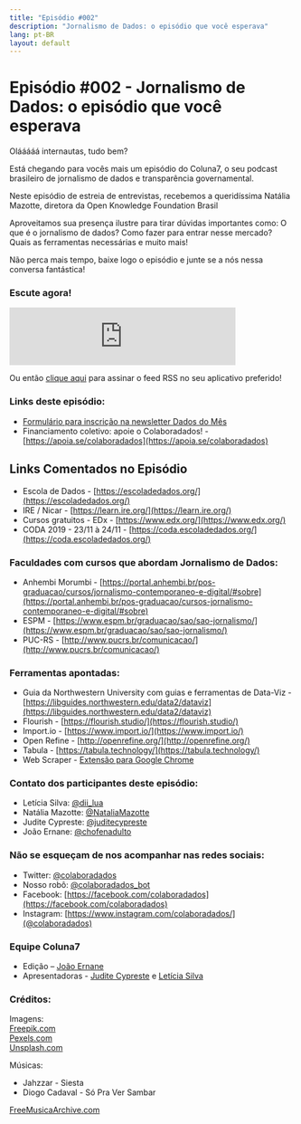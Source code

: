 ```yaml
---
title: "Episódio #002"
description: "Jornalismo de Dados: o episódio que você esperava"
lang: pt-BR
layout: default
---
```


# Episódio #002 - Jornalismo de Dados: o episódio que você esperava

Olááááá internautas, tudo bem?

Está chegando para vocês mais um episódio do Coluna7, o seu podcast brasileiro de jornalismo de dados e transparência governamental.

Neste episódio de estreia de entrevistas, recebemos a queridíssima Natália Mazotte, diretora da Open Knowledge Foundation Brasil

Aproveitamos sua presença ilustre para tirar dúvidas importantes como: O que é o jornalismo de dados? Como fazer para entrar nesse mercado? Quais as ferramentas necessárias e muito mais!

Não perca mais tempo, baixe logo o episódio e junte se a nós nessa conversa fantástica!

### Escute agora!

<iframe src="https://anchor.fm/coluna7/embed/episodes/Episdio-002---Entrevista-com-Natlia-Mazotte-e3lpuj" height="102px" width="400px" frameborder="0" scrolling="no"></iframe>

Ou então [clique aqui](https://anchor.fm/s/951cc10/podcast/rss) para assinar o feed RSS no seu aplicativo preferido!

### Links deste episódio:

- [Formulário para inscrição na newsletter Dados do Mês](https://eepurl.com/glBJrT)
- Financiamento coletivo: apoie o Colaboradados! - [https://apoia.se/colaboradados](https://apoia.se/colaboradados)

## Links Comentados no Episódio

- Escola de Dados - [https://escoladedados.org/](https://escoladedados.org/)
- IRE / Nicar - [https://learn.ire.org/](https://learn.ire.org/)
- Cursos gratuitos - EDx - [https://www.edx.org/](https://www.edx.org/)
- CODA 2019 - 23/11 à 24/11 - [https://coda.escoladedados.org/](https://coda.escoladedados.org/)

### Faculdades com cursos que abordam Jornalismo de Dados:

- Anhembi Morumbi - [https://portal.anhembi.br/pos-graduacao/cursos/jornalismo-contemporaneo-e-digital/#sobre](https://portal.anhembi.br/pos-graduacao/cursos-jornalismo-contemporaneo-e-digital/#sobre)
- ESPM - [https://www.espm.br/graduacao/sao/sao-jornalismo/](https://www.espm.br/graduacao/sao/sao-jornalismo/)
- PUC-RS - [http://www.pucrs.br/comunicacao/](http://www.pucrs.br/comunicacao/)

### Ferramentas apontadas:

- Guia da Northwestern University com guias e ferramentas de Data-Viz - [https://libguides.northwestern.edu/data2/dataviz](https://libguides.northwestern.edu/data2/dataviz)
- Flourish - [https://flourish.studio/](https://flourish.studio/)
- Import.io - [https://www.import.io/](https://www.import.io/)
- Open Refine - [http://openrefine.org/](http://openrefine.org/)
- Tabula - [https://tabula.technology/](https://tabula.technology/)
- Web Scraper - [Extensão para Google Chrome](https://chrome.google.com/webstore/detail/web-scraper/jnhgnonknehpejjnehehllkliplmbmhn)

### Contato dos participantes deste episódio:

- Letícia Silva: [@dii_lua](https://www.twitter.com/dii_lua)
- Natália Mazotte: [@NataliaMazotte](https://twitter.com/NataliaMazotte)
- Judite Cypreste: [@juditecypreste](https://www.twitter.com/juditecypreste)
- João Ernane: [@chofenadulto](https://www.twitter.com/chofenadulto)

### Não se esqueçam de nos acompanhar nas redes sociais:

- Twitter: [@colaboradados](https://twitter.com/colaboradados)
- Nosso robô: [@colaboradados_bot](https://twitter.com/colabora_bot)
- Facebook: [https://facebook.com/colaboradados](https://facebook.com/colaboradados)
- Instagram: [https://www.instagram.com/colaboradados/](@colaboradados)

### Equipe Coluna7

- Edição – [João Ernane](https://twitter.com/ChofenAdulto)
- Apresentadoras - [Judite Cypreste](https://twitter.com/juditecypreste) e [Letícia Silva](https://twitter.com/dii_lua)

### Créditos:

Imagens:  
[Freepik.com](https://www.freepik.com/)  
[Pexels.com](https://www.pexels.com)  
[Unsplash.com](https://unsplash.com)

Músicas:

- Jahzzar - Siesta
- Diogo Cadaval - Só Pra Ver Sambar

[FreeMusicaArchive.com](FreeMusicArchive.com)
